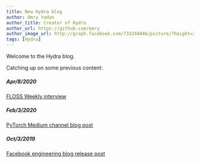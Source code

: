 ```yaml
---
title: New Hydra blog
author: Omry Yadan
author_title: Creator of Hydra
author_url: https://github.com/omry
author_image_url: http://graph.facebook.com/733244046/picture/?height=200&width=200
tags: [Hydra]
---
```

Welcome to the Hydra blog.

Catching up on some previous content:

##### Apr/8/2020
[FLOSS Weekly interview](https://twit.tv/shows/floss-weekly/episodes/573)

##### Feb/3/2020
[PyTorch Medium channel blog post](http://bit.ly/2Sdq2B3)

##### Oct/3/2019
[Facebook engineering blog release post](https://engineering.fb.com/open-source/hydra/)
